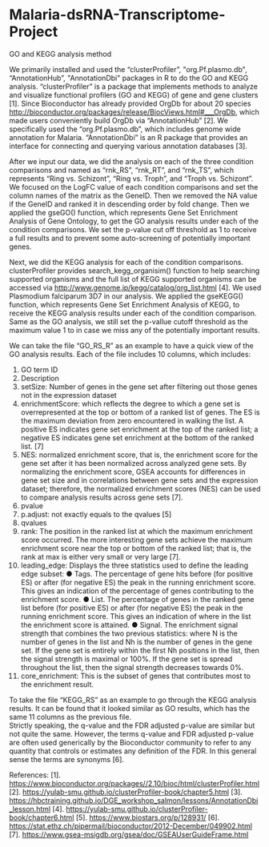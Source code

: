 # Malaria-dsRNA-Transcriptome-Project
GO and KEGG analysis method

We primarily installed and used the “clusterProfiler”, "org.Pf.plasmo.db", “AnnotationHub”, "AnnotationDbi" packages in R to do the GO and KEGG analysis. “clusterProfiler” is a package that implements methods to analyze and visualize functional profilers (GO and KEGG) of gene and gene clusters [1].  Since Bioconductor has already provided OrgDb for about 20 species http://bioconductor.org/packages/release/BiocViews.html#___OrgDb, which made users conveniently build OrgDb via “AnnotationHub” [2]. We specifically used the “org.Pf.plasmo.db”, which includes genome wide annotation for Malaria. “AnnotationDbi” is an R package that provides an interface for connecting and querying various annotation databases [3]. 

After we input our data, we did the analysis on each of the three condition comparisons and named as “rnk_RS”, “rnk_RT”, and “rnk_TS”, which represents “Ring vs. Schizont”, “Ring vs. Troph”, and “Troph vs. Schizont”. We focused on the LogFC value of each condition comparisons and set the column names of the matrix as the GeneID. Then we removed the NA value if the GeneID and ranked it in descending order by fold change. Then we applied the gseGO() function, which represents Gene Set Enrichment Analysis of Gene Ontology, to get the GO analysis results under each of the condition comparisons. We set the p-value cut off threshold as 1 to receive a full results and to prevent some auto-screening of potentially important genes.    

Next, we did the KEGG analysis for each of the condition comparisons. clusterProfiler provides search_kegg_organisim() function to help searching supported organisms and the full list of KEGG supported organisms can be accessed via  http://www.genome.jp/kegg/catalog/org_list.html [4]. We used Plasmodium falciparum 3D7 in our analysis. We applied the gseKEGG() function, which represents Gene Set Enrichment Analysis of KEGG, to receive the KEGG analysis results under each of the condition comparison. Same as the GO analysis, we still set the p-vallue cutoff threshold as the maximum value 1 to in case we miss any of the potentially important results.

We can take the file “GO_RS_R” as an example to have a quick view of the GO analysis results. Each of the file includes 10 columns, which includes:
1.	GO term ID
2.	Description
3.	setSize: Number of genes in the gene set after filtering out those genes not in the expression dataset
4.	enrichmentScore: which reflects the degree to which a gene set is overrepresented at the top or bottom of a ranked list of genes. The ES is the maximum deviation from zero encountered in walking the list. A positive ES indicates gene set enrichment at the top of the ranked list; a negative ES indicates gene set enrichment at the bottom of the ranked list. [7]
5.	NES:  normalized enrichment score, that is, the enrichment score for the gene set after it has been normalized across analyzed gene sets. By normalizing the enrichment score, GSEA accounts for differences in gene set size and in correlations between gene sets and the expression dataset; therefore, the normalized enrichment scores (NES) can be used to compare analysis results across gene sets [7]. 
6.	pvalue
7.	p.adjust: not exactly equals to the qvalues [5]
8.	qvalues
9.	rank: The position in the ranked list at which the maximum enrichment score occurred. The more interesting gene sets achieve the maximum enrichment score near the top or bottom of the ranked list; that is, the rank at max is either very small or very large [7].
10. leading_edge: Displays the three statistics used to define the leading edge subset:
●     Tags. The percentage of gene hits before (for positive ES) or after (for negative ES) the peak in the running enrichment score. This gives an    indication of the percentage of genes contributing to the enrichment score.
●     List. The percentage of genes in the ranked gene list before (for positive ES) or after (for negative ES) the peak in the running enrichment score. This gives an indication of where in the list the enrichment score is attained.
●     Signal. The enrichment signal strength that combines the two previous statistics: where N is the number of genes in the list and Nh is the number of genes in the gene set. If the gene set is entirely within the first Nh positions in the list, then the signal strength is maximal or 100%. If the gene set is spread throughout the list, then the signal strength decreases towards 0%.
11.	core_enrichment: This is the subset of genes that contributes most to the enrichment result.

To take the file “KEGG_RS” as an example to go through the KEGG analysis results. It can be found that it looked similar as GO results, which has the same 11 columns as the previous file.  
Strictly speaking, the q-value and the FDR adjusted p-value are similar but not quite the same. However, the terms q-value and FDR adjusted p-value are often used generically by the Bioconductor community to refer to any quantity that controls or estimates any definition of the FDR.  In this general sense the terms are synonyms [6].

References:
[1]. https://www.bioconductor.org/packages//2.10/bioc/html/clusterProfiler.html
[2]. https://yulab-smu.github.io/clusterProfiler-book/chapter5.html
[3]. https://hbctraining.github.io/DGE_workshop_salmon/lessons/AnnotationDbi_lesson.html
[4]. https://yulab-smu.github.io/clusterProfiler-book/chapter6.html
[5]. https://www.biostars.org/p/128931/
[6]. https://stat.ethz.ch/pipermail/bioconductor/2012-December/049902.html
[7]. https://www.gsea-msigdb.org/gsea/doc/GSEAUserGuideFrame.html


